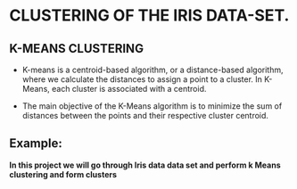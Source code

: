 # CLUSTERING OF THE IRIS DATA-SET.

## K-MEANS CLUSTERING 

- K-means is a centroid-based algorithm, or a distance-based algorithm, where we calculate the distances to assign a point to a cluster. In K-Means, each cluster is associated with a centroid.

- The main objective of the K-Means algorithm is to minimize the sum of distances between the points and their respective cluster centroid.

## Example:



**In this project we will go through Iris data data set and perform k Means clustering and form clusters**
